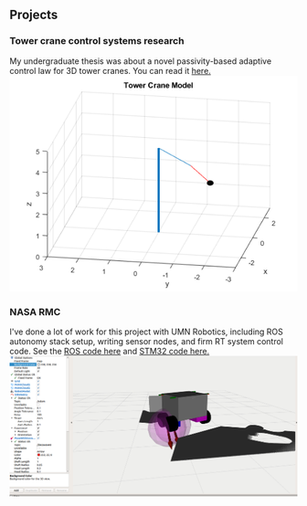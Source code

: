 ## Projects

### Tower crane control systems research
My undergraduate thesis was about a novel passivity-based adaptive control law for 3D tower cranes. You can read it [here.](/Julia_Schatz_Undergrad_Thesis.pdf)
![Picture of tower crane simulation](/assets/media/towercrane.png)

### NASA RMC
I've done a lot of work for this project with UMN Robotics, including ROS autonomy stack setup, writing sensor nodes, and firm RT system control code.
See the [ROS code here](https://github.com/GOFIRST-Robotics/NASA-RMC-2020-NorthstarRobotics) and [STM32 code here.](https://github.com/GOFIRST-Robotics/NASA-RMC-2020-RT)
![Robot in rviz](/assets/media/rovr_gazebo.png)
